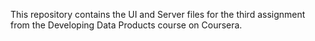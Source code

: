This repository contains the UI and Server files for the third assignment from the Developing Data Products course on Coursera.

